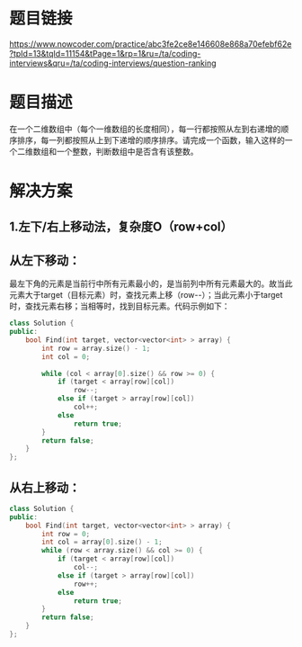 题目链接
===
  https://www.nowcoder.com/practice/abc3fe2ce8e146608e868a70efebf62e?tpId=13&tqId=11154&tPage=1&rp=1&ru=/ta/coding-interviews&qru=/ta/coding-interviews/question-ranking

题目描述
===
在一个二维数组中（每个一维数组的长度相同），每一行都按照从左到右递增的顺序排序，每一列都按照从上到下递增的顺序排序。请完成一个函数，输入这样的一个二维数组和一个整数，判断数组中是否含有该整数。

解决方案
===
1.左下/右上移动法，复杂度O（row+col）
---
从左下移动：
---
最左下角的元素是当前行中所有元素最小的，是当前列中所有元素最大的。故当此元素大于target（目标元素）时，查找元素上移（row--）；当此元素小于target时，查找元素右移；当相等时，找到目标元素。代码示例如下：
```cpp
class Solution {
public:
    bool Find(int target, vector<vector<int> > array) {
        int row = array.size() - 1;
        int col = 0;
        
        while (col < array[0].size() && row >= 0) {
            if (target < array[row][col])
                row--;
            else if (target > array[row][col])
                col++;
            else
                return true;
        }
        return false;
    }
};
```


从右上移动：
---
```cpp
class Solution {
public:
    bool Find(int target, vector<vector<int> > array) {
        int row = 0;
        int col = array[0].size() - 1;
        while (row < array.size() && col >= 0) {
            if (target < array[row][col])
                col--;
            else if (target > array[row][col])
                row++;
            else
                return true;
        }
        return false;
    }
};
```
